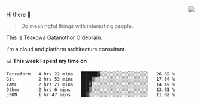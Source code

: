 <img align="right" src="https://github-readme-stats.vercel.app/api?username=Teakowa&show_icons=true&icon_color=2f80ed&text_color=718096&bg_color=ffffff&hide_title=true" />

Hi there 👋

> Do meaningful things with interesting people.

This is Teakowa Gatanothor O'deorain.

I'm a cloud and platform architecture consultant.

📊 **This week I spent my time on**
<!--START_SECTION:waka-->
```text
Terraform   4 hrs 22 mins   ██████▓░░░░░░░░░░░░░░░░░░   26.89 % 
Git         2 hrs 53 mins   ████▒░░░░░░░░░░░░░░░░░░░░   17.84 % 
YAML        2 hrs 21 mins   ███▓░░░░░░░░░░░░░░░░░░░░░   14.49 % 
Other       2 hrs 6 mins    ███▒░░░░░░░░░░░░░░░░░░░░░   13.01 % 
JSON        1 hr 47 mins    ██▓░░░░░░░░░░░░░░░░░░░░░░   11.02 % 
```
<!--END_SECTION:waka-->
